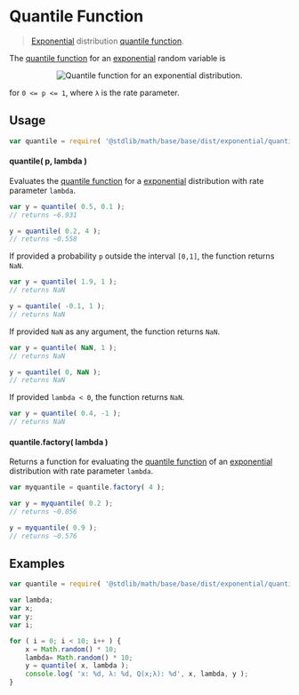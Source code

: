 Quantile Function
===
> [Exponential][exponential] distribution [quantile function][quantile-function].

<!-- <intro> -->

The [quantile function][quantile-function] for an [exponential][exponential] random variable is

<!-- <equation class="equation" label="eq:quantile_function" align="center" raw="Q(p;\lambda) = \frac{-\ln(1-p)}{\lambda}" alt="Quantile function for an exponential distribution."> -->

<div class="equation" align="center" data-raw-text="Q(p;\lambda) = \frac{-\ln(1-p)}{\lambda}" data-equation="eq:quantile_function">
	<img src="" alt="Quantile function for an exponential distribution.">
	<br>
</div>

<!-- </equation> -->

for `0 <= p <= 1`, where `λ` is the rate parameter.

<!-- </intro> -->

<!-- <usage> -->

## Usage
``` javascript
var quantile = require( '@stdlib/math/base/base/dist/exponential/quantile' );
```

#### quantile( p, lambda )

Evaluates the [quantile function][quantile-function] for a [exponential][exponential] distribution with rate parameter `lambda`.

``` javascript
var y = quantile( 0.5, 0.1 );
// returns ~6.931

y = quantile( 0.2, 4 );
// returns ~0.558
```

If provided a probability `p` outside the interval `[0,1]`, the function returns `NaN`.

``` javascript
var y = quantile( 1.9, 1 );
// returns NaN

y = quantile( -0.1, 1 );
// returns NaN
```

If provided `NaN` as any argument, the function returns `NaN`.

``` javascript
var y = quantile( NaN, 1 );
// returns NaN

y = quantile( 0, NaN );
// returns NaN
```

If provided `lambda < 0`, the function returns `NaN`.

``` javascript
var y = quantile( 0.4, -1 );
// returns NaN
```

#### quantile.factory( lambda )

Returns a function for evaluating the [quantile function][quantile-function] of an [exponential][exponential] distribution with rate parameter `lambda`.

``` javascript
var myquantile = quantile.factory( 4 );

var y = myquantile( 0.2 );
// returns ~0.056

y = myquantile( 0.9 );
// returns ~0.576
```

<!-- </usage> -->

<!-- <examples> -->

## Examples

``` javascript
var quantile = require( '@stdlib/math/base/base/dist/exponential/quantile' );

var lambda;
var x;
var y;
var i;

for ( i = 0; i < 10; i++ ) {
	x = Math.random() * 10;
	lambda= Math.random() * 10;
	y = quantile( x, lambda );
	console.log( 'x: %d, λ: %d, Q(x;λ): %d', x, lambda, y );
}
```

<!-- </examples> -->


<!-- <links> -->

[quantile-function]: https://en.wikipedia.org/wiki/Quantile_function
[exponential]: https://en.wikipedia.org/wiki/Exponential_distribution

<!-- </links> -->
